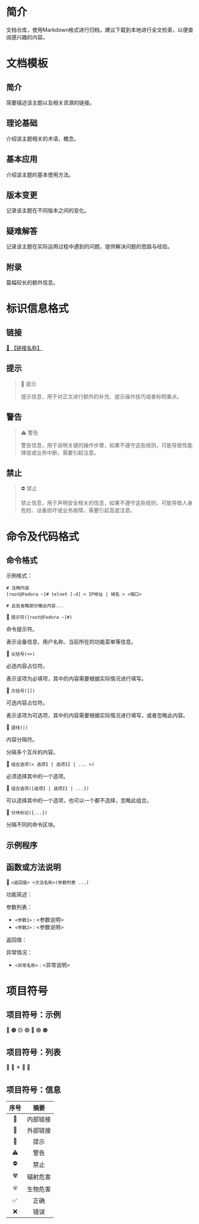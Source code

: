 # 简介
文档仓库，使用Markdown格式进行归档，建议下载到本地进行全文检索，以便查阅感兴趣的内容。


# 文档模板
## 简介
简要描述该主题以及相关资源的链接。

## 理论基础
介绍该主题相关的术语、概念。

## 基本应用
介绍该主题的基本使用方法。

## 版本变更
记录该主题在不同版本之间的变化。

<!--

# 版本变更
## 索引

<div align="center">

|       序号        |       版本       |       摘要       |
| :---------------: | :--------------: | :--------------: |
| [变更一](#变更一) | 此处填写【版本】 | 此处填写【摘要】 |

</div>

## 变更一
### 摘要
此处填写【摘要】。

### 详情
此处填写【详情】。

### 兼容方案
此处填写【兼容方案】。

-->

## 疑难解答
记录该主题在实际运用过程中遇到的问题，提供解决问题的思路与经验。

<!--

# 疑难解答
## 索引

<div align="center">

|       序号        |         摘要         |
| :---------------: | :------------------: |
| [案例一](#案例一) | 此处填写【问题描述】 |

</div>

## 案例一
### 问题描述
此处填写【问题描述】。

### 问题分析
此处填写【问题分析】。

### 解决方案
此处填写【解决方案】。

-->

## 附录
篇幅较长的额外信息。


# 标识信息格式
## 链接

[🧭 【链接名称】](【链接地址】)

## 提示

> 🚩 提示
>
> 提示信息，用于对正文进行额外的补充、提示操作技巧或者标明重点。

## 警告

> ⚠️ 警告
>
> 警告信息，用于说明关键的操作步骤，如果不遵守这些规则，可能导致性能降低或业务中断，需要引起注意。

## 禁止

> ⛔ 禁止
>
> 禁止信息，用于声明安全相关的信息，如果不遵守这些规则，可能导致人身危险、设备损坏或业务故障，需要引起高度注意。


# 命令及代码格式
## 命令格式
示例格式：

```text
# 注释内容
[root@Fedora ~]# telnet [-d] < IP地址 | 域名 > <端口>

# 此处省略部分输出内容...
```

🔷 `提示符([root@Fedora ~]#)`

命令提示符。

表示设备信息、用户名称、当前所在的功能菜单等信息。

🔷 `尖括号(<>)`

必选内容占位符。

表示该项为必填项，其中的内容需要根据实际情况进行填写。

🔷 `方括号([])`

可选内容占位符。

表示该项为可选项，其中的内容需要根据实际情况进行填写，或者忽略此内容。

🔷 `竖线(|)`

内容分隔符。

分隔多个互斥的内容。

🔷 `组合选项(< 选项I | 选项II | ... >)`

必须选择其中的一个选项。

🔷 `组合选项([选项I | 选项II | ...])`

可以选择其中的一个选项，也可以一个都不选择，忽略此组合。

🔷 `分块标记({...})`

分隔不同的命令区块。

## 示例程序

<!--

"<此处填写【文件名称】>":

```text
TODO 此处填写【代码内容】
```

此时运行示例程序，并查看控制台输出信息：

```text
TODO 此处填写【运行结果】
```

根据上述输出内容可知：

TODO 此处填写【结果分析】

-->

## 函数或方法说明

🔶 `<返回值> <方法名称>(参数列表 ...)`

功能简述：

<!-- TODO 此处填写【功能简述】 -->

参数列表：

- `<参数1>` : <参数说明>
- `<参数2>` : <参数说明>

返回值：

<!-- TODO 此处填写【返回值说明】 -->

异常情况：

- `<异常名称>` : <异常说明>


# 项目符号
## 项目符号：示例
🔴 🟠 🟡 🟢 🔵 🟣 🟤

## 项目符号：列表
🔷 🔶 ✴️ 🔺 🔻

## 项目符号：信息

<div align="center">

| 序号  |   摘要   |
| :---: | :------: |
|   🧭   | 内部链接 |
|   🔗   | 外部链接 |
|   🚩   |   提示   |
|   ⚠️   |   警告   |
|   ⛔   |   禁止   |
|   ☢️   | 辐射危害 |
|   ☣️   | 生物危害 |
|   ✅   |   正确   |
|   ❌   |   错误   |

</div>

<!-- Hide

# 提交命令
常用：

```text
msg=$(uuidgen | awk '{print toupper($0)}'); git add .; git commit -m "$msg"; git push;
```

完整：

```text
msg=$(uuidgen | awk '{print toupper($0)}'); git add .; git commit -m "$msg";git push github; git push private;
```

-->
